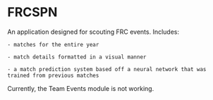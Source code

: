 # FRCSPN

An application designed for scouting FRC events. Includes:

	- matches for the entire year

	- match details formatted in a visual manner

	- a match prediction system based off a neural network that was trained from previous matches

Currently, the Team Events module is not working.